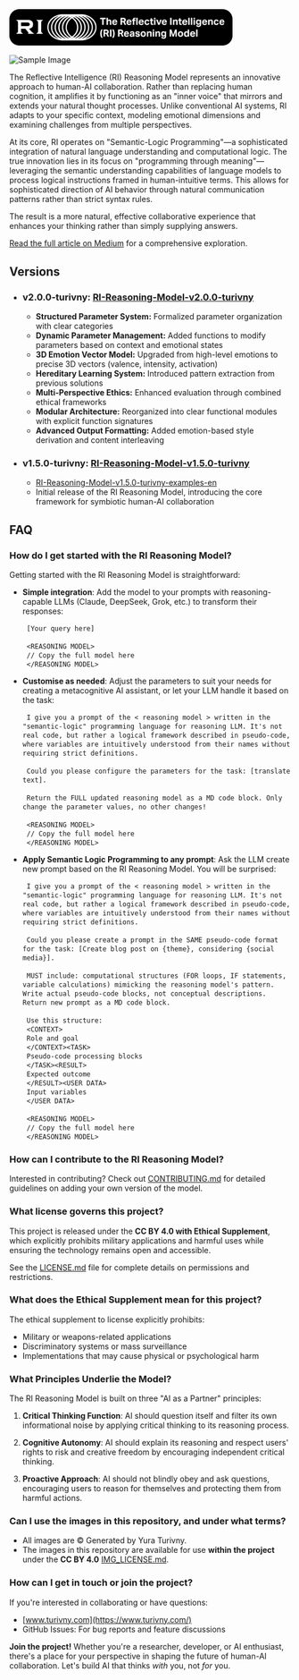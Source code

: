 
<img src="./images/logo/RI-logo-white-backg.svg" width="400">

![Sample Image](./images/tmpz1ufukqz.png)

The Reflective Intelligence (RI) Reasoning Model represents an innovative approach to human-AI collaboration. Rather than replacing human cognition, it amplifies it by functioning as an "inner voice" that mirrors and extends your natural thought processes. Unlike conventional AI systems, RI adapts to your specific context, modeling emotional dimensions and examining challenges from multiple perspectives.

At its core, RI operates on "Semantic-Logic Programming"—a sophisticated integration of natural language understanding and computational logic. The true innovation lies in its focus on "programming through meaning"—leveraging the semantic understanding capabilities of language models to process logical instructions framed in human-intuitive terms. This allows for sophisticated direction of AI behavior through natural communication patterns rather than strict syntax rules.

The result is a more natural, effective collaborative experience that enhances your thinking rather than simply supplying answers.


[Read the full article on Medium](https://turivny.medium.com/394d35af1172) for a comprehensive exploration.


## Versions
- ### **v2.0.0-turivny:** [RI-Reasoning-Model-v2.0.0-turivny](./model/RI-Reasoning-Model-v2.0/RI-Reasoning-Model-v2.0.0-turivny.md)
   - **Structured Parameter System:** Formalized parameter organization with clear categories
   - **Dynamic Parameter Management:** Added functions to modify parameters based on context and emotional states
   - **3D Emotion Vector Model:** Upgraded from high-level emotions to precise 3D vectors (valence, intensity, activation)
   - **Hereditary Learning System:** Introduced pattern extraction from previous solutions
   - **Multi-Perspective Ethics:** Enhanced evaluation through combined ethical frameworks
   - **Modular Architecture:** Reorganized into clear functional modules with explicit function signatures
   - **Advanced Output Formatting:** Added emotion-based style derivation and content interleaving
 
- ### **v1.5.0-turivny:** [RI-Reasoning-Model-v1.5.0-turivny](./model/RI-Reasoning-Model-v1.5/RI-Reasoning-Model-v1.5.0-turivny.md)
   - [RI-Reasoning-Model-v1.5.0-turivny-examples-en](./model/RI-Reasoning-Model-v1.5/RI-Reasoning-Model-v1.5.0-turivny-examples-en.md)
   - Initial release of the RI Reasoning Model, introducing the core framework for symbiotic human-AI collaboration     
      

## FAQ

### How do I get started with the RI Reasoning Model?

Getting started with the RI Reasoning Model is straightforward:

- **Simple integration**: Add the model to your prompts with reasoning-capable LLMs (Claude, DeepSeek, Grok, etc.) to transform their responses:
  ```
   [Your query here]
   
   <REASONING MODEL>
   // Copy the full model here
   </REASONING MODEL>
  ```
  
- **Customise as needed**: Adjust the parameters to suit your needs for creating a metacognitive AI assistant, or let your LLM handle it based on the task:
  ```
   I give you a prompt of the < reasoning model > written in the "semantic-logic" programming language for reasoning LLM. It's not real code, but rather a logical framework described in pseudo-code, where variables are intuitively understood from their names without requiring strict definitions.
   
   Could you please configure the parameters for the task: [translate text].
   
   Return the FULL updated reasoning model as a MD code block. Only change the parameter values, no other changes!
   
   <REASONING MODEL>
   // Copy the full model here
   </REASONING MODEL>
  ```
  
- **Apply Semantic Logic Programming to any prompt**: Ask the LLM create new prompt based on the RI Reasoning Model. You will be surprised: 
  ```
   I give you a prompt of the < reasoning model > written in the "semantic-logic" programming language for reasoning LLM. It's not real code, but rather a logical framework described in pseudo-code, where variables are intuitively understood from their names without requiring strict definitions.
   
   Could you please create a prompt in the SAME pseudo-code format for the task: [Create blog post on {theme}, considering {social media}].
   
   MUST include: computational structures (FOR loops, IF statements, variable calculations) mimicking the reasoning model's pattern. Write actual pseudo-code blocks, not conceptual descriptions. Return new prompt as a MD code block.
   
   Use this structure: 
   <CONTEXT>
   Role and goal 
   </CONTEXT><TASK>
   Pseudo-code processing blocks 
   </TASK><RESULT>
   Expected outcome
   </RESULT><USER DATA>
   Input variables 
   </USER DATA>
   
   <REASONING MODEL>
   // Copy the full model here
   </REASONING MODEL>
  ```

### How can I contribute to the RI Reasoning Model?

Interested in contributing? Check out [CONTRIBUTING.md](./CONTRIBUTING.md) for detailed guidelines on adding your own version of the model.


### What license governs this project?

This project is released under the **CC BY 4.0 with Ethical Supplement**, which explicitly prohibits military applications and harmful uses while ensuring the technology remains open and accessible.

See the [LICENSE.md](LICENSE.md) file for complete details on permissions and restrictions.

### What does the Ethical Supplement mean for this project?

The ethical supplement to license explicitly prohibits:
- Military or weapons-related applications
- Discriminatory systems or mass surveillance
- Implementations that may cause physical or psychological harm

### What Principles Underlie the Model?

The RI Reasoning Model is built on three "AI as a Partner" principles:

1. **Critical Thinking Function**: AI should question itself and filter its own informational noise by applying critical thinking to its reasoning process.
   
2. **Cognitive Autonomy**: AI should explain its reasoning and respect users' rights to risk and creative freedom by encouraging independent critical thinking.
   
3. **Proactive Approach**: AI should not blindly obey and ask questions, encouraging users to reason for themselves and protecting them from harmful actions.

### Can I use the images in this repository, and under what terms?

- All images are © Generated by Yura Turivny. 
- The images in this repository are available for use **within the project** under the **CC BY 4.0** [IMG_LICENSE.md](./images/IMG_LICENSE.md).

### How can I get in touch or join the project?

If you're interested in collaborating or have questions:

- [www.turivny.com](https://www.turivny.com/)
- GitHub Issues: For bug reports and feature discussions

**Join the project!** Whether you're a researcher, developer, or AI enthusiast, there's a place for your perspective in shaping the future of human-AI collaboration. Let's build AI that thinks *with* you, not *for* you.
